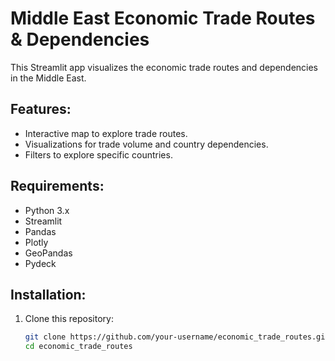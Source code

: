 # Middle East Economic Trade Routes & Dependencies

This Streamlit app visualizes the economic trade routes and dependencies in the Middle East. 

## Features:
- Interactive map to explore trade routes.
- Visualizations for trade volume and country dependencies.
- Filters to explore specific countries.

## Requirements:
- Python 3.x
- Streamlit
- Pandas
- Plotly
- GeoPandas
- Pydeck

## Installation:
1. Clone this repository:
   ```bash
   git clone https://github.com/your-username/economic_trade_routes.git
   cd economic_trade_routes

